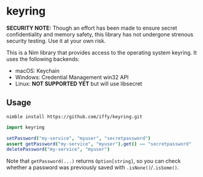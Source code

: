 # keyring

**SECURITY NOTE:** Though an effort has been made to ensure secret confidentiality and memory safety, this library has not undergone strenous security testing.  Use it at your own risk.

This is a Nim library that provides access to the operating system keyring.  It uses the following backends:

- macOS: Keychain
- Windows: Credential Management win32 API
- Linux: **NOT SUPPORTED YET** but will use libsecret

## Usage

```
nimble install https://github.com/iffy/keyring.git
```

```nim
import keyring

setPassword("my-service", "myuser", "secretpassword")
assert getPassword("my-service", "myuser").get() == "secretpassword"
deletePassword("my-service", "myuser")
```

Note that `getPassword(...)` returns `Option[string]`, so you can check whether a password was previously saved with `.isNone()`/`.isSome()`.

